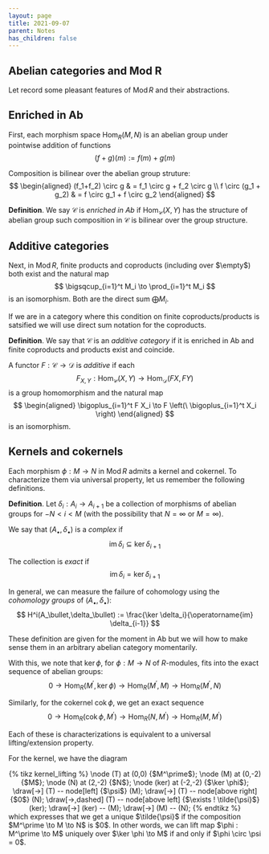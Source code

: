 ```yaml
---
layout: page
title: 2021-09-07
parent: Notes
has_children: false
---
```


## Abelian categories and Mod R

Let record some pleasant features of $\operatorname{Mod} R$ and their abstractions. 

## Enriched in Ab 

First, each morphism space $\operatorname{Hom}_{R}(M,N)$ is an abelian group under 
pointwise addition of functions 
$$
    (f+g)(m) := f(m) + g(m) 
$$

Composition is bilinear over the abelian group struture: 
$$
    \begin{aligned}
        (f_1+f_2) \circ g & = f_1 \circ g + f_2 \circ g \\
        f \circ (g_1 + g_2) & = f \circ g_1 + f \circ g_2 
    \end{aligned}
$$

**Definition**. We say $\mathcal C$ is _enriched in Ab_ if $\operatorname{Hom}_{\mathcal C}(X,Y)$ 
has the structure of abelian group such composition in $\mathcal C$ is bilinear over the 
group structure. 

## Additive categories 

Next, in $\operatorname{Mod} R$, finite products and coproducts (including over $\empty$) 
both exist and the natural map 
$$
    \bigsqcup_{i=1}^t M_i \to \prod_{i=1}^t M_i 
$$
is an isomorphism. Both are the direct sum $\bigoplus M_i$. 

If we are in a category where this condition on finite coproducts/products is satsified we will 
use direct sum notation for the coproducts. 

**Definition**. We say that $\mathcal C$ is an _additive category_ if it is enriched in Ab and 
finite coproducts and products exist and coincide. 

A functor $F : \mathcal C \to \mathcal D$ is _additive_ if each 
$$
    F_{X,Y} : \operatorname{Hom}_{\mathcal C}(X,Y) \to \operatorname{Hom}_{\mathcal D}(FX,FY)
$$
is a group homomorphism and the natural map 
$$
    \begin{aligned}
        \bigoplus_{i=1}^t F X_i \to F \left(\ \bigoplus_{i=1}^t X_i \right)  
    \end{aligned}
$$
is an isomorphism.

## Kernels and cokernels 

Each morphism $\phi : M \to N$ in $\operatorname{Mod} R$ admits a kernel and cokernel. To characterize them via 
universal property, let us remember the following definitions.

**Definition**. Let $\delta_i : A_i \to A_{i+1}$ be a collection of morphisms of abelian groups for $- N < i < M$ 
(with the possibility that $N = \infty$ or $M = \infty$). 

We say that $(A_\bullet, \delta_\bullet)$ is a _complex_ if
$$
    \operatorname{im} \delta_i \subseteq \ker \delta_{i+1}
$$

The collection is _exact_ if 
$$
    \operatorname{im} \delta_i = \ker \delta_{i+1}
$$

In general, we can measure the failure of cohomology using the _cohomology groups_ of $(A_\bullet,\delta_\bullet)$:
$$
    H^i(A_\bullet,\delta_\bullet) := \frac{\ker \delta_i}{\operatorname{im} \delta_{i-1}}
$$

These definition are given for the moment in Ab but we will how to make sense them in an arbitrary abelian category 
momentarily. 

With this, we note that $\ker \phi$, for $\phi: M \to N$ of $R$-modules, fits into the exact sequence of abelian groups:
$$
    0 \to \operatorname{Hom}_R(M^\prime, \ker \phi) \to \operatorname{Hom}_R(M^\prime,M) \to \operatorname{Hom}_R(M^\prime,N)
$$

Similarly, for the cokernel $\operatorname{cok} \phi$, we get an exact sequence 
$$
    0 \to \operatorname{Hom}_R(\operatorname{cok} \phi, M^\prime) \to \operatorname{Hom}_R(N,M^\prime) \to \operatorname{Hom}_R(M,M^\prime)
$$

Each of these is characterizations is equivalent to a universal lifting/extension property. 

For the kernel, we have the diagram 
<center>
{% tikz kernel_lifting %}
    \node (T) at (0,0) {$M^\prime$};
    \node (M) at (0,-2) {$M$};
    \node (N) at (2,-2) {$N$};
    \node (ker) at (-2,-2) {$\ker \phi$};
    \draw[->] (T) -- node[left] {$\psi$} (M);
    \draw[->] (T) -- node[above right] {$0$} (N);
    \draw[->,dashed] (T) -- node[above left] {$\exists ! \tilde{\psi}$} (ker);
    \draw[->] (ker) -- (M);
    \draw[->] (M) -- (N);
{% endtikz %}
</center>
which expresses that we get a unique $\tilde{\psi}$ if the composition $M^\prime \to M \to N$ is $0$. In other words, we can lift 
map $\phi : M^\prime \to M$ uniquely over $\ker \phi \to M$ if and only if $\phi \circ \psi = 0$. 
